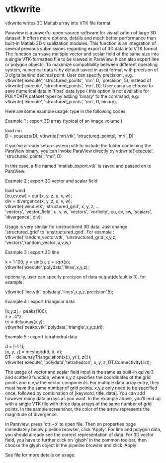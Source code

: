 # vtkwrite
vtkwrite writes 3D Matlab array into VTK file format

Paraview is a powerful open-source software for visualization of large 3D dataset. It offers more options, details and much better performance than built-in Matlab 3D visualization modules. This function is an integration of several previous submissions regarding export of 3D data into VTK format. The function can save multiple vector and scalar field of the same size into a single VTK-formatted file to be viewed in ParaView. It can also export line or polygon objects. To maximize compatibility between different operating system, numerical data is by default saved in ascii format with precision of 3 digits behind decimal point. User can specify precision , e.g. vtkwrite('execute', 'structured_points', 'mri', D, 'precision, 5), instead of vtkwrite('execute', 'structured_points', 'mri', D). User can also choose to save numerical data in 'float' data type ( this option is not available for POLYDATA dataset type) by adding 'binary' to the command, e.g. vtkwrite('execute', 'structured_points', 'mri', D, binary). 
  
Here are some example usage: type in the following codes 

Example 1 : export 3D array (typical of an image volume )

load mri  
D = squeeze(D);
vtkwrite('mri.vtk', 'structured_points', 'mri', D)

if you've already setup system path to include the folder containing the ParaView binary, you can invoke ParaView directly by 
vtkwrite('execute', 'structured_points', 'mri', D)

In this case, a file named 'matlab_export.vtk' is saved and passed on to ParaView.

Example 2 : export 3D vector and scalar field 

load wind   
[cu,cv,cw] = curl(x, y, z, u, v, w);       
div = divergence(x, y, z, u, v, w);     
vtkwrite('wind.vtk', 'structured_grid', x, y, z, ...   
'vectors', 'vector_field', u, v, w, 'vectors', 'vorticity', cu, cv, cw, 'scalars', 'divergence', div); 

Usage is very similar for unstructured 3D data. Just change 'structured_grid' to 'unstructured_grid'. For example : 
vtkwrite('random_vector.vtk', 'unstructured_grid',x,y,z, 'vectors','random_vector',u,v,w,) 

Example 3 : export 3D line 

x = 1:100; y = sin(x); z = sqrt(x);     
vtkwrite('execute','polydata','lines',x,y,z);     

optionally, user can specify precision of data output(default is 3). for example: 

vtkwrite('line.vtk','polydata','lines',x,y,z,'precision',5);     

Example 4 : export triangular data 

[x,y,z] = peaks(100);     
z = .4*z;     
tri = delaunay(x,y);     
vtkwrite('peaks.vtk','polydata','triangle',x,y,z,tri);    

Example 5 : export tetrahedral data 

d = [-1 1];     
[x, y, z] = meshgrid(d, d, d);     
DT = delaunayTriangulation(x(:), y(:), z(:));     
vtkwrite('execute', 'polydata','tetrahedron', x, y, z, DT.ConnectivityList);    

The usage of vector and scalar field input is the same as built-in quiver3 and scatter3 function, where x,y,z specifies the coordinates of the grid points and u,v,w the vector components. For multiple data array entry, they must have the same number of grid points. x,y,z only need to be specified once, followed by combination of [keyword, title, data]. You can add however many data arrays as you want. In the example above, you'll end up with a single VTK file with three data arrays of the same number of grid points. In the sample screenshot, the color of the arrow represents the magnitude of divergence.

In Paraview, press 'ctrl+o' to open file. Then on properties page immediately below pipeline browser, click 'Apply'. For line and polygon data, you should already see the correct representation of data. For 3D vector field, you have to further click on 'glyph' in the common toolbar, then choose the glyph object in the pipeline browser and click 'Apply'.

See file for more details on usage.

